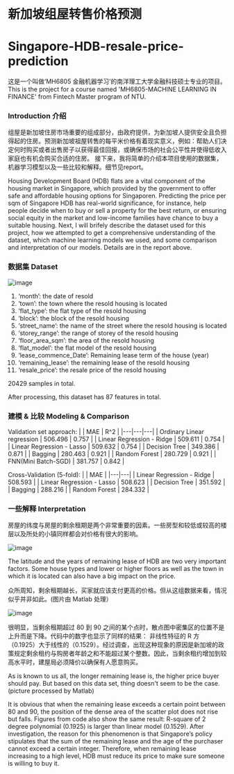 # 新加坡组屋转售价格预测
# Singapore-HDB-resale-price-prediction

这是一个叫做‘MH6805 金融机器学习’的南洋理工大学金融科技硕士专业的项目。
This is the project for a course named 'MH6805-MACHINE LEARNING IN FINANCE' from Fintech Master program of NTU.

### Introduction 介绍

  组屋是新加坡住房市场重要的组成部分，由政府提供，为新加坡人提供安全且负担得起的住房。预测新加坡祖屋转售的每平米价格有着现实意义，例如：帮助人们决定何时购买或者出售房子以获得最佳回报，或确保市场的社会公平性并使得低收入家庭也有机会购买合适的住房。
  接下来，我将简单的介绍本项目使用的数据集，机器学习模型以及一些比较和解释。细节见report。

  Housing Development Board (HDB) flats are a vital component of the housing market in Singapore, which provided by the government to offer safe and affordable housing options for Singaporen. Predicting the price per sqm of Singapore HDB has real-world significance, for instance, help people decide when to buy or sell a property for the best return, or ensuring social equity in the market and low-income families have chance to buy a suitable housing.
	Next, I will brifely describe the dataset used for this project, how we attempted to get a comprehensive understanding of the dataset, which machine learning models we used, and some comparison and interpretation of our models. Details are in the report above.

### 数据集 Dataset 

![image](https://github.com/Magicboy-Zhang/Singapore-HDB-resale-price-prediction/assets/74690677/039ef116-50fd-495a-a82c-6782ec3cad21)

1) ‘month’: the date of resold
2) ‘town’: the town where the resold housing is located
3) ‘flat_type’: the flat type of the resold housing
4) ‘block’: the block of the resold housing
5) ‘street_name’: the name of the street where the resold housing is located
6) ‘storey_range’: the range of storey of the resold housing
7) ‘floor_area_sqm’: the area of the resold housing
8) ‘flat_model’: the flat model of the resold housing
9) ‘lease_commence_Date’: Remaining lease term of the house (year)
10) ‘remaining_lease’: the remaining lease of the resold housing
11) ‘resale_price’: the resale price of the resold housing

20429 samples in total.

After processing, this dataset has 87 features in total.

### 建模 & 比较 Modeling & Comparison 

Validation set approach: 
| | MAE |	R^2 |
|---|---|---|
| Ordinary Linear regression | 506.496 | 0.757 |
| Linear Regression - Ridge |	509.611 |	0.754 |
| Linear Regression - Lasso |	509.632 |	0.754 |
| Decision Tree |	349.386 |	0.871 |
| Bagging |	280.463 |	0.921 |
| Random Forest |	280.729 |	0.921 |
| FNN(Mini Batch-SGD) |	381.757 |	0.842 |

Cross-Validation (5-fold):
|	| MAE |
|---|---|
| Linear Regression - Ridge |	508.593 |
| Linear Regression - Lasso |	508.623 |
| Decision Tree |	351.592 |
| Bagging |	288.216 |
| Random Forest |	284.332 |


### 一些解释 Interpretation

  房屋的纬度与房屋的剩余租期是两个非常重要的因素。一些房型和较低或较高的楼层以及所处的小镇同样都会对价格有很大的影响。

  ![image](https://github.com/Magicboy-Zhang/Singapore-HDB-resale-price-prediction/assets/74690677/8c77734d-0c2f-40b7-9e23-8e01746c7659)

  The latitude and the years of remaining lease of HDB are two very important factors. Some house types and lower or higher floors as well as the town in which it is located can also have a big impact on the price.

  众所周知，剩余租期越长，买家就应该支付更高的价格。但从这组数据来看，情况似乎并非如此。(图片由 Matlab 处理）

  ![image](https://github.com/Magicboy-Zhang/Singapore-HDB-resale-price-prediction/assets/74690677/a5e6846b-ef15-4b6e-a036-a75a2f38ad34)

  很明显，当剩余租期超过 80 到 90 之间的某个点时，散点图中密集区的位置不是上升而是下降。代码中的数字也显示了同样的结果： 非线性特征的 R 方（0.1925）大于线性的（0.1529）。经过调查，出现这种现象的原因是新加坡的政策规定剩余租约与购房者年龄之和不能超过某个整数。因此，当剩余租约增加到较高水平时，建屋局必须降价以确保有人愿意购买。

  As is known to us all, the longer remaining lease is, the higher price buyer should pay. But based on this data set, thing doesn't seem to be the case. (picture processed by Matlab)

  It is obvious that when the remaining lease exceeds a certain point between 80 and 90, the position of the dense area of the scatter plot does not rise but falls. Figures from code also show the same result: R-square of 2 degree polynomial (0.1925) is larger than linear model (0.1529). After investigation, the reason for this phenomenon is that Singapore’s policy stipulates that the sum of the remaining lease and the age of the purchaser cannot exceed a certain integer. Therefore, when remaining lease increasing to a high level, HDB must reduce its price to make sure someone is willing to buy it.
